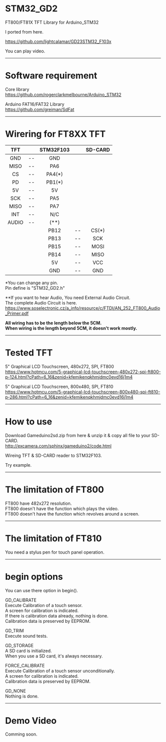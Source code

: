 # STM32_GD2
FT800/FT81X TFT Library for Arduino_STM32

I ported from here.   

https://github.com/lightcalamar/GD23STM32_F103x   

You can play video.   

----

# Software requirement    

Core library    
https://github.com/rogerclarkmelbourne/Arduino_STM32   

Arduino FAT16/FAT32 Library   
https://github.com/greiman/SdFat   

----

# Wirering for FT8XX TFT   


|TFT||STM32F103||SD-CARD|
|:-:|:-:|:-:|:-:|:-:|
|GND|--|GND|
|MISO|--|PA6|
|CS|--|PA4(*)|
|PD|--|PB1(*)|
|5V|--|5V|
|SCK|--|PA5|
|MISO|--|PA7|
|INT|--|N/C|
|AUDIO|--|(**)|
|||PB12|--|CS(*)|
|||PB13|--|SCK|
|||PB15|--|MOSI|
|||PB14|--|MISO|
|||5V|--|VCC|
|||GND|--|GND|


\*You can change any pin.  
Pin define is "STM32_GD2.h"   

\**If you want to hear Audio, You need External Audio Circuit.  
The complete Audio Circuit is here.   
https://www.soselectronic.cz/a_info/resource/c/FTDI/AN_252_FT800_Audio_Primer.pdf   

**All wiring has to be the length below the 5CM.**  
**When wiring is the length beyond 5CM, it doesn't work mostly.**   

----

# Tested TFT    
5" Graphical LCD Touchscreen, 480x272, SPI, FT800   
https://www.hotmcu.com/5-graphical-lcd-touchscreen-480x272-spi-ft800-p-124.html?cPath=6_16&zenid=kfemikenqkhmjdmc0evd16j1m4   

5" Graphical LCD Touchscreen, 800x480, SPI, FT810   
https://www.hotmcu.com/5-graphical-lcd-touchscreen-800x480-spi-ft810-p-286.html?cPath=6_16&zenid=kfemikenqkhmjdmc0evd16j1m4   

----

# How to use   

Download Gameduino2sd.zip from here & unzip it & copy all file to your SD-CARD.   
http://excamera.com/sphinx/gameduino2/code.html   


Wireing TFT & SD-CARD reader to STM32F103.   

Try example.   

----

# The limitation of FT800    

FT800 have 482x272 resolution.   
FT800 doesn't have the function which plays the video.   
FT800 doesn't have the function which revolves around a screen.   

----

# The limitation of FT810    

You need a stylus pen for touch panel operation.   

----

# begin options   

You can use there option in begin().   

GD_CALIBRATE   
Execute Calibration of a touch sensor.   
A screen for calibration is indicated.   
If there is calibration data already, nothing is done.   
Calibration data is preserved by EEPROM.   

GD_TRIM   
Execute sound tests.   

GD_STORAGE   
A SD card is initialized.   
When you use a SD card, it's always necessary.   

FORCE_CALIBRATE   
Execute Calibration of a touch sensor unconditionally.   
A screen for calibration is indicated.   
Calibration data is preserved by EEPROM.   

GD_NONE   
Nothing is done.   

---

# Demo Video

Comming soon.   
